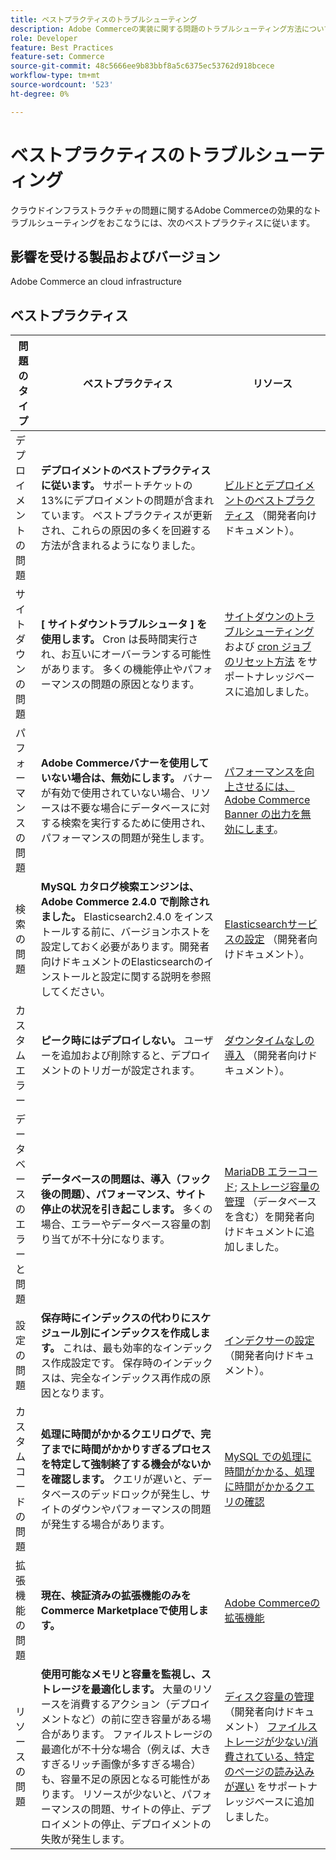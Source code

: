 ```yaml
---
title: ベストプラクティスのトラブルシューティング
description: Adobe Commerceの実装に関する問題のトラブルシューティング方法について説明します。
role: Developer
feature: Best Practices
feature-set: Commerce
source-git-commit: 48c5666ee9b83bbf8a5c6375ec53762d918bcece
workflow-type: tm+mt
source-wordcount: '523'
ht-degree: 0%

---
```



# ベストプラクティスのトラブルシューティング

クラウドインフラストラクチャの問題に関するAdobe Commerceの効果的なトラブルシューティングをおこなうには、次のベストプラクティスに従います。

## 影響を受ける製品およびバージョン

Adobe Commerce an cloud infrastructure

## ベストプラクティス

| 問題のタイプ | ベストプラクティス | リソース |
|----------------------------|----------------------------------------------------------------------------------------------------------------------------------------------------------------------------------------------------------------------------------------------------------------------------------------------------------------------------------------------------------------------------------------------------|-------------------------------------------------------------------------------------------------------------------------------------------------------------------------------------------------------------------------------------------------------------------------------------------------------------------------------------------------------------------------------------------------------|
| デプロイメントの問題 | **デプロイメントのベストプラクティスに従います。** サポートチケットの 13%にデプロイメントの問題が含まれています。 ベストプラクティスが更新され、これらの原因の多くを回避する方法が含まれるようになりました。 | [ビルドとデプロイメントのベストプラクティス](https://devdocs.magento.com/cloud/reference/discover-deploy.html#best-practices) （開発者向けドキュメント）。 |
| サイトダウンの問題 | **[ サイトダウントラブルシュータ ] を使用します。** Cron は長時間実行され、お互いにオーバーランする可能性があります。 多くの機能停止やパフォーマンスの問題の原因となります。 | [サイトダウンのトラブルシューティング](https://experienceleague.adobe.com/docs/commerce-knowledge-base/kb/troubleshooting/site-down-or-unresponsive/magento-site-down-troubleshooter.html?lang=en) および [cron ジョブのリセット方法](https://experienceleague.adobe.com/docs/commerce-knowledge-base/kb/troubleshooting/miscellaneous/cron-job-is-stuck-in-running-status.html?lang=en) をサポートナレッジベースに追加しました。 |
| パフォーマンスの問題 | **Adobe Commerceバナーを使用していない場合は、無効にします。** バナーが有効で使用されていない場合、リソースは不要な場合にデータベースに対する検索を実行するために使用され、パフォーマンスの問題が発生します。 | [パフォーマンスを向上させるには、Adobe Commerce Banner の出力を無効にします]( サポートナレッジベースのhttps://experienceleague.adobe.com/docs/commerce-knowledge-base/kb/troubleshooting/miscellaneous/disable-magento-banner-output-to-improve-site-performance.html)。 |
| 検索の問題 | **MySQL カタログ検索エンジンは、Adobe Commerce 2.4.0 で削除されました。** Elasticsearch2.4.0 をインストールする前に、バージョンホストを設定しておく必要があります。開発者向けドキュメントのElasticsearchのインストールと設定に関する説明を参照してください。 | [Elasticsearchサービスの設定](https://devdocs.magento.com/cloud/project/services-elastic.html) （開発者向けドキュメント）。 |
| カスタムエラー | **ピーク時にはデプロイしない。** ユーザーを追加および削除すると、デプロイメントのトリガーが設定されます。 | [ダウンタイムなしの導入](https://devdocs.magento.com/cloud/deploy/reduce-downtime.html) （開発者向けドキュメント）。 |
| データベースのエラーと問題 | **データベースの問題は、導入（フック後の問題）、パフォーマンス、サイト停止の状況を引き起こします。** 多くの場合、エラーやデータベース容量の割り当てが不十分になります。 | [MariaDB エラーコード](https://mariadb.com/kb/en/library/mariadb-error-codes/#mariadb-specific-error-codes); [ストレージ容量の管理](https://devdocs.magento.com/cloud/project/manage-disk-space.html) （データベースを含む）を開発者向けドキュメントに追加しました。 |
| 設定の問題 | **保存時にインデックスの代わりにスケジュール別にインデックスを作成します。** これは、最も効率的なインデックス作成設定です。 保存時のインデックスは、完全なインデックス再作成の原因となります。 | [インデクサーの設定](../../../configuration/cli/manage-indexers.md#configure-indexers) （開発者向けドキュメント）。 |
| カスタムコードの問題 | **処理に時間がかかるクエリログで、完了までに時間がかかりすぎるプロセスを特定して強制終了する機会がないかを確認します。** クエリが遅いと、データベースのデッドロックが発生し、サイトのダウンやパフォーマンスの問題が発生する場合があります。 | [MySQL での処理に時間がかかる、処理に時間がかかるクエリの確認](https://experienceleague.adobe.com/docs/commerce-knowledge-base/kb/troubleshooting/database/checking-slow-queries-and-processes-mysql.html) |
| 拡張機能の問題 | **現在、検証済みの拡張機能のみをCommerce Marketplaceで使用します。** | [Adobe Commerceの拡張機能](https://marketplace.magento.com/extensions.html) |
| リソースの問題 | **使用可能なメモリと容量を監視し、ストレージを最適化します。** 大量のリソースを消費するアクション（デプロイメントなど）の前に空き容量がある場合があります。 ファイルストレージの最適化が不十分な場合（例えば、大きすぎるリッチ画像が多すぎる場合）も、容量不足の原因となる可能性があります。 リソースが少ないと、パフォーマンスの問題、サイトの停止、デプロイメントの停止、デプロイメントの失敗が発生します。 | [ディスク容量の管理](https://devdocs.magento.com/cloud/project/manage-disk-space.html) （開発者向けドキュメント） [ファイルストレージが少ない/消費されている、特定のページの読み込みが遅い](https://experienceleague.adobe.com/docs/commerce-knowledge-base/kb/troubleshooting/miscellaneous/file-storage-low-specific-page-loads-are-slow.html?lang=en) をサポートナレッジベースに追加しました。 |
